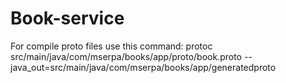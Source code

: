 # Book-service

For compile proto files use this command: protoc src/main/java/com/mserpa/books/app/proto/book.proto --java_out=src/main/java/com/mserpa/books/app/generatedproto

